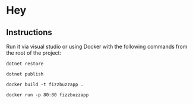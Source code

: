 # Hey

## Instructions
Run it via visual studio or using Docker with the following commands from the root of the project:
```
dotnet restore

dotnet publish

docker build -t fizzbuzzapp .

docker run -p 80:80 fizzbuzzapp
```
